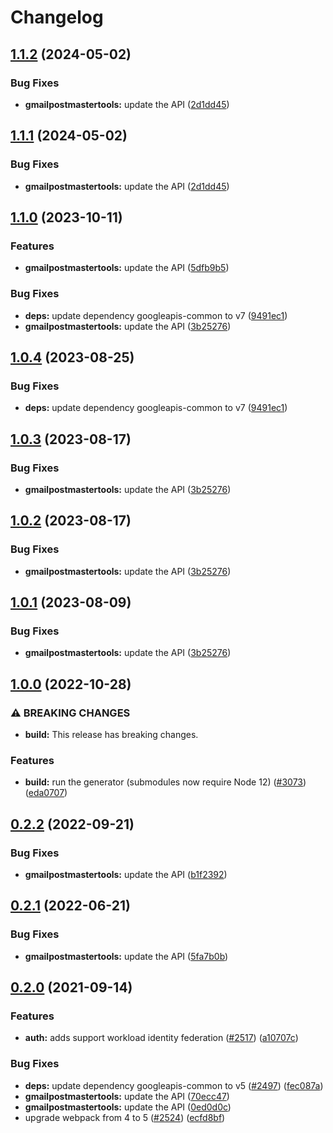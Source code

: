# Changelog

## [1.1.2](https://github.com/googleapis/google-api-nodejs-client/compare/gmailpostmastertools-v1.1.1...gmailpostmastertools-v1.1.2) (2024-05-02)


### Bug Fixes

* **gmailpostmastertools:** update the API ([2d1dd45](https://github.com/googleapis/google-api-nodejs-client/commit/2d1dd456fd959314d4dfdd5066f32304ca6534a4))

## [1.1.1](https://github.com/googleapis/google-api-nodejs-client/compare/gmailpostmastertools-v1.1.0...gmailpostmastertools-v1.1.1) (2024-05-02)


### Bug Fixes

* **gmailpostmastertools:** update the API ([2d1dd45](https://github.com/googleapis/google-api-nodejs-client/commit/2d1dd456fd959314d4dfdd5066f32304ca6534a4))

## [1.1.0](https://github.com/googleapis/google-api-nodejs-client/compare/gmailpostmastertools-v1.0.4...gmailpostmastertools-v1.1.0) (2023-10-11)


### Features

* **gmailpostmastertools:** update the API ([5dfb9b5](https://github.com/googleapis/google-api-nodejs-client/commit/5dfb9b5e6ec320f2408dfd372daea4bd45ecb2a7))


### Bug Fixes

* **deps:** update dependency googleapis-common to v7 ([9491ec1](https://github.com/googleapis/google-api-nodejs-client/commit/9491ec1cdc3c413e7d73edcfcd59cf5c28a7c855))
* **gmailpostmastertools:** update the API ([3b25276](https://github.com/googleapis/google-api-nodejs-client/commit/3b25276be01f6dec109af16a055d095818271d99))

## [1.0.4](https://github.com/googleapis/google-api-nodejs-client/compare/gmailpostmastertools-v1.0.3...gmailpostmastertools-v1.0.4) (2023-08-25)


### Bug Fixes

* **deps:** update dependency googleapis-common to v7 ([9491ec1](https://github.com/googleapis/google-api-nodejs-client/commit/9491ec1cdc3c413e7d73edcfcd59cf5c28a7c855))

## [1.0.3](https://github.com/googleapis/google-api-nodejs-client/compare/gmailpostmastertools-v1.0.2...gmailpostmastertools-v1.0.3) (2023-08-17)


### Bug Fixes

* **gmailpostmastertools:** update the API ([3b25276](https://github.com/googleapis/google-api-nodejs-client/commit/3b25276be01f6dec109af16a055d095818271d99))

## [1.0.2](https://github.com/googleapis/google-api-nodejs-client/compare/gmailpostmastertools-v1.0.1...gmailpostmastertools-v1.0.2) (2023-08-17)


### Bug Fixes

* **gmailpostmastertools:** update the API ([3b25276](https://github.com/googleapis/google-api-nodejs-client/commit/3b25276be01f6dec109af16a055d095818271d99))

## [1.0.1](https://github.com/googleapis/google-api-nodejs-client/compare/gmailpostmastertools-v1.0.0...gmailpostmastertools-v1.0.1) (2023-08-09)


### Bug Fixes

* **gmailpostmastertools:** update the API ([3b25276](https://github.com/googleapis/google-api-nodejs-client/commit/3b25276be01f6dec109af16a055d095818271d99))

## [1.0.0](https://github.com/googleapis/google-api-nodejs-client/compare/gmailpostmastertools-v0.2.2...gmailpostmastertools-v1.0.0) (2022-10-28)


### ⚠ BREAKING CHANGES

* **build:** This release has breaking changes.

### Features

* **build:** run the generator (submodules now require Node 12) ([#3073](https://github.com/googleapis/google-api-nodejs-client/issues/3073)) ([eda0707](https://github.com/googleapis/google-api-nodejs-client/commit/eda07079dadab46a80b6f9ede618f4f43030169e))

## [0.2.2](https://github.com/googleapis/google-api-nodejs-client/compare/gmailpostmastertools-v0.2.1...gmailpostmastertools-v0.2.2) (2022-09-21)


### Bug Fixes

* **gmailpostmastertools:** update the API ([b1f2392](https://github.com/googleapis/google-api-nodejs-client/commit/b1f2392e484e503b3899e2ac69c61a29380ad20c))

## [0.2.1](https://github.com/googleapis/google-api-nodejs-client/compare/gmailpostmastertools-v0.2.0...gmailpostmastertools-v0.2.1) (2022-06-21)


### Bug Fixes

* **gmailpostmastertools:** update the API ([5fa7b0b](https://github.com/googleapis/google-api-nodejs-client/commit/5fa7b0b1cbc1eb532d6d0e092f2acfdb1220c088))

## [0.2.0](https://www.github.com/googleapis/google-api-nodejs-client/compare/gmailpostmastertools-v0.1.0...gmailpostmastertools-v0.2.0) (2021-09-14)


### Features

* **auth:** adds support workload identity federation ([#2517](https://www.github.com/googleapis/google-api-nodejs-client/issues/2517)) ([a10707c](https://www.github.com/googleapis/google-api-nodejs-client/commit/a10707c477759e7c9ef6360a2fe800856fb600c1))


### Bug Fixes

* **deps:** update dependency googleapis-common to v5 ([#2497](https://www.github.com/googleapis/google-api-nodejs-client/issues/2497)) ([fec087a](https://www.github.com/googleapis/google-api-nodejs-client/commit/fec087abcf3d994dd41c3ffa0a0c12b1f9f09dae))
* **gmailpostmastertools:** update the API ([70ecc47](https://www.github.com/googleapis/google-api-nodejs-client/commit/70ecc470344804b5f48085b1e29a039347946282))
* **gmailpostmastertools:** update the API ([0ed0d0c](https://www.github.com/googleapis/google-api-nodejs-client/commit/0ed0d0c586c998c118216451f1ef92eb57c97693))
* upgrade webpack from 4 to 5  ([#2524](https://www.github.com/googleapis/google-api-nodejs-client/issues/2524)) ([ecfd8bf](https://www.github.com/googleapis/google-api-nodejs-client/commit/ecfd8bfcd06e1beabff7ec9a8c4000222379eb8d))

